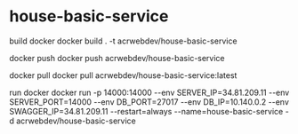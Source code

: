 # house-basic-service

build docker
docker build . -t acrwebdev/house-basic-service

docker push
docker push acrwebdev/house-basic-service

docker pull
docker pull acrwebdev/house-basic-service:latest

run docker
docker run -p 14000:14000 --env SERVER_IP=34.81.209.11 --env SERVER_PORT=14000 --env DB_PORT=27017 --env DB_IP=10.140.0.2 --env SWAGGER_IP=34.81.209.11 --restart=always --name=house-basic-service -d acrwebdev/house-basic-service
